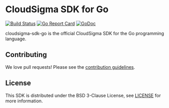 # CloudSigma SDK for Go

[![Build Status](https://travis-ci.org/cloudsigma/cloudsigma-sdk-go.svg?branch=master)](https://travis-ci.org/cloudsigma/cloudsigma-sdk-go)
[![Go Report Card](https://goreportcard.com/badge/github.com/cloudsigma/cloudsigma-sdk-go)](https://goreportcard.com/report/github.com/cloudsigma/cloudsigma-sdk-go)
[![GoDoc](https://img.shields.io/badge/pkg.go.dev-doc-blue)](http://pkg.go.dev/github.com/cloudsigma/cloudsigma-sdk-go)

cloudsigma-sdk-go is the official CloudSigma SDK for the Go programming language.


## Contributing

We love pull requests! Please see the [contribution guidelines](.github/CONTRIBUTING.md).


## License

This SDK is distributed under the BSD 3-Clause License, see [LICENSE](LICENSE) for more information.
